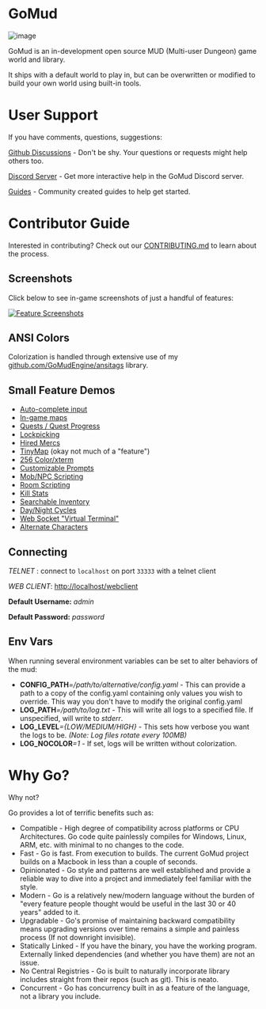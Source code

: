 # GoMud

![image](feature-screenshots/splash.png)

GoMud is an in-development open source MUD (Multi-user Dungeon) game world and library.

It ships with a default world to play in, but can be overwritten or modified to build your own world using built-in tools.

# User Support

If you have comments, questions, suggestions:

[Github Discussions](https://github.com/GoMudEngine/GoMud/discussions) - Don't be shy. Your questions or requests might help others too.

[Discord Server](https://discord.gg/cjukKvQWyy) - Get more interactive help in the GoMud Discord server.

[Guides](_datafiles/guides/README.md) - Community created guides to help get started.

# Contributor Guide

Interested in contributing? Check out our [CONTRIBUTING.md](https://github.com/GoMudEngine/GoMud/blob/master/.github/CONTRIBUTING.md) to learn about the process.

## Screenshots

Click below to see in-game screenshots of just a handful of features:

[![Feature Screenshots](feature-screenshots/screenshots-thumb.png "Feature Screenshots")](feature-screenshots/README.md)

## ANSI Colors

Colorization is handled through extensive use of my [github.com/GoMudEngine/ansitags](https://github.com/GoMudEngine/ansitags) library.

## Small Feature Demos

- [Auto-complete input](https://youtu.be/7sG-FFHdhtI)
- [In-game maps](https://youtu.be/navCCH-mz_8)
- [Quests / Quest Progress](https://youtu.be/3zIClk3ewTU)
- [Lockpicking](https://youtu.be/-zgw99oI0XY)
- [Hired Mercs](https://youtu.be/semi97yokZE)
- [TinyMap](https://www.youtube.com/watch?v=VLNF5oM4pWw) (okay not much of a "feature")
- [256 Color/xterm](https://www.youtube.com/watch?v=gGSrLwdVZZQ)
- [Customizable Prompts](https://www.youtube.com/watch?v=MFkmjSTL0Ds)
- [Mob/NPC Scripting](https://www.youtube.com/watch?v=li2k1N4p74o)
- [Room Scripting](https://www.youtube.com/watch?v=n1qNUjhyOqg)
- [Kill Stats](https://www.youtube.com/watch?v=4aXs8JNj5Cc)
- [Searchable Inventory](https://www.youtube.com/watch?v=iDUbdeR2BUg)
- [Day/Night Cycles](https://www.youtube.com/watch?v=CiEbOp244cw)
- [Web Socket "Virtual Terminal"](https://www.youtube.com/watch?v=L-qtybXO4aw)
- [Alternate Characters](https://www.youtube.com/watch?v=VERF2l70W34)

## Connecting

_TELNET_ : connect to `localhost` on port `33333` with a telnet client

_WEB CLIENT_: [http://localhost/webclient](http://localhost/webclient)

**Default Username:** _admin_

**Default Password:** _password_

## Env Vars

When running several environment variables can be set to alter behaviors of the mud:

- **CONFIG_PATH**_=/path/to/alternative/config.yaml_ - This can provide a path to a copy of the config.yaml containing only values you wish to override. This way you don't have to modify the original config.yaml
- **LOG_PATH**_=/path/to/log.txt_ - This will write all logs to a specified file. If unspecified, will write to _stderr_.
- **LOG_LEVEL**_={LOW/MEDIUM/HIGH}_ - This sets how verbose you want the logs to be. _(Note: Log files rotate every 100MB)_
- **LOG_NOCOLOR**_=1_ - If set, logs will be written without colorization.

# Why Go?

Why not?

Go provides a lot of terrific benefits such as:

- Compatible - High degree of compatibility across platforms or CPU Architectures. Go code quite painlessly compiles for Windows, Linux, ARM, etc. with minimal to no changes to the code.
- Fast - Go is fast. From execution to builds. The current GoMud project builds on a Macbook in less than a couple of seconds.
- Opinionated - Go style and patterns are well established and provide a reliable way to dive into a project and immediately feel familiar with the style.
- Modern - Go is a relatively new/modern language without the burden of "every feature people thought would be useful in the last 30 or 40 years" added to it.
- Upgradable - Go's promise of maintaining backward compatibility means upgrading versions over time remains a simple and painless process (If not downright invisible).
- Statically Linked - If you have the binary, you have the working program. Externally linked dependencies (and whether you have them) are not an issue.
- No Central Registries - Go is built to naturally incorporate library includes straight from their repos (such as git). This is neato.
- Concurrent - Go has concurrency built in as a feature of the language, not a library you include.
